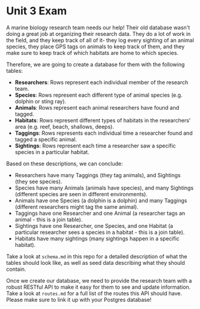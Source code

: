 # Unit 3 Exam

A marine biology research team needs our help! Their old database wasn't doing a great job at organizing their research data. They do a lot of work in the field, and they keep track of all of it- they log every sighting of an animal species, they place GPS tags on animals to keep track of them, and they make sure to keep track of which habitats are home to which species.

Therefore, we are going to create a database for them with the following tables:

- **Researchers**: Rows represent each individual member of the research team.
- **Species**: Rows represent each different type of animal species (e.g. dolphin or sting ray).
- **Animals**: Rows represent each animal researchers have found and tagged.
- **Habitats**: Rows represent different types of habitats in the researchers' area (e.g. reef, beach, shallows, deeps).
- **Taggings**: Rows represents each individual time a researcher found and tagged a specific animal.
- **Sightings**: Rows represent each time a researcher saw a specific species in a particular habitat.

Based on these descriptions, we can conclude:

- Researchers have many Taggings (they tag animals), and Sightings (they see species).
- Species have many Animals (animals have species), and many Sightings (different species are seen in different environments).
- Animals have one Species (a dolphin is a dolphin) and many Taggings (different researchers might tag the same animal).
- Taggings have one Researcher and one Animal (a researcher tags an animal - this is a join table).
- Sightings have one Researcher, one Species, and one Habitat (a particular researcher sees a species in a habitat - this is a join table).
- Habitats have many sightings (many sightings happen in a specific habitat).

Take a look at `schema.md` in this repo for a detailed description of what the tables should look like, as well as seed data describing what they should contain.

Once we create our database, we need to provide the research team with a robust RESTful API to make it easy for them to see and update information. Take a look at `routes.md` for a full list of the routes this API should have. Please make sure to link it up with your Postgres database!
